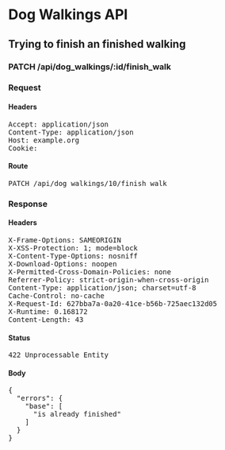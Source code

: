 # Dog Walkings API

## Trying to finish an finished walking

### PATCH /api/dog_walkings/:id/finish_walk
### Request

#### Headers

<pre>Accept: application/json
Content-Type: application/json
Host: example.org
Cookie: </pre>

#### Route

<pre>PATCH /api/dog_walkings/10/finish_walk</pre>

### Response

#### Headers

<pre>X-Frame-Options: SAMEORIGIN
X-XSS-Protection: 1; mode=block
X-Content-Type-Options: nosniff
X-Download-Options: noopen
X-Permitted-Cross-Domain-Policies: none
Referrer-Policy: strict-origin-when-cross-origin
Content-Type: application/json; charset=utf-8
Cache-Control: no-cache
X-Request-Id: 627bba7a-0a20-41ce-b56b-725aec132d05
X-Runtime: 0.168172
Content-Length: 43</pre>

#### Status

<pre>422 Unprocessable Entity</pre>

#### Body

<pre>{
  "errors": {
    "base": [
      "is already finished"
    ]
  }
}</pre>

